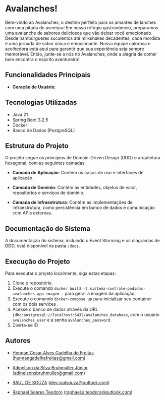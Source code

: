 # Avalanches!
Bem-vindo ao Avalanches, o destino perfeito para os amantes de lanches com uma pitada de aventura! Em nosso refúgio gastronômico, preparamos uma avalanche de sabores deliciosos que vão deixar você emocionado. Desde hambúrgueres suculentos até milkshakes decadentes, cada mordida é uma jornada de sabor única e emocionante. Nossa equipe calorosa e acolhedora está aqui para garantir que sua experiência seja sempre memorável. Então, junte-se a nós no Avalanches, onde a alegria de comer bem encontra o espírito aventureiro!

## Funcionalidades Principais

- **Geração de Usuário**;

## Tecnologias Utilizadas

- Java 21
- Spring Boot 3.2.5
- Docker
- Banco de Dados (PostgreSQL)

## Estrutura do Projeto

O projeto segue os princípios de Domain-Driven Design (DDD) e arquitetura hexagonal, com as seguintes camadas:

- **Camada de Aplicação**: Contém os casos de uso e interfaces de aplicação.

- **Camada de Domínio**: Contém as entidades, objetos de valor, repositórios e serviços de domínio.

- **Camada de Infraestrutura**: Contém as implementações de infraestrutura, como persistência em banco de dados e comunicação com APIs externas.

## Documentação do Sistema

A documentação do sistema, incluindo o Event Storming e os diagramas de DDD, está disponível na pasta `/docs`.

## Execução do Projeto

Para executar o projeto localmente, siga estas etapas:

1. Clone o repositório.
2. Execute o comando `docker build -t sistema-controle-pedidos-avalanches-app-imagem .` para gerar a imagem da aplicação.
3. Execute o comando `docker-compose up` para inicializar seu container com os dois services .
4. Acesse o banco de dados através da URL `jdbc:postgresql://localhost:5432/avalanches_database`, com o usuário `avalanches_user` e a senha `avalanches_password`.
5. Divirta-se :D

## Autores

- [Hennan Cesar Alves Gadelha de Freitas](https://github.com/HennanGadelha)
  (hennangadelhafreitas@gmail.com)

- [Adinelson da Silva Bruhmuller Júnior](https://github.com/Doomwhite)
  (adinelsonsbruhmuller@gmail.com)

- [RAUL DE SOUZA](https://github.com/raulsouza-rm355416)
  (dev.raulsouza@outlook.com)

- [Raphael Soares Teodoro](https://github.com/raphasteodoro)
  (raphael.s.teodoro@outlook.com)
